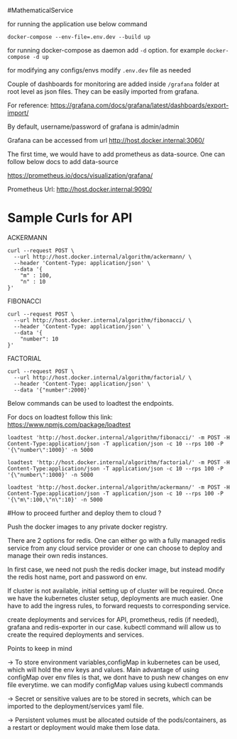 #MathematicalService

for running the application use below command

```docker-compose --env-file=.env.dev --build up```

for running docker-compose as daemon add ```-d``` option. for example ```docker-compose -d up```

for modifying any configs/envs modify ```.env.dev``` file as needed

Couple of dashboards for monitoring are added inside ```/grafana``` folder at root level as json files.
They can be easily imported from grafana. 

For reference: https://grafana.com/docs/grafana/latest/dashboards/export-import/

By default, username/password of grafana is admin/admin

Grafana can be accessed from url http://host.docker.internal:3060/

The first time, we would have to add prometheus as data-source.
One can follow below docs to add data-source

https://prometheus.io/docs/visualization/grafana/

Prometheus Url:
http://host.docker.internal:9090/

# Sample Curls for API

ACKERMANN
```
curl --request POST \
  --url http://host.docker.internal/algorithm/ackermann/ \
  --header 'Content-Type: application/json' \
  --data '{
	"m" : 100,
	"n" : 10
}'
```
FIBONACCI
```
curl --request POST \
  --url http://host.docker.internal/algorithm/fibonacci/ \
  --header 'Content-Type: application/json' \
  --data '{
	"number": 10
}'
```
FACTORIAL
```
curl --request POST \
  --url http://host.docker.internal/algorithm/factorial/ \
  --header 'Content-Type: application/json' \
  --data '{"number":2000}'
```

Below commands can be used to loadtest the endpoints.

For docs on loadtest follow this link: https://www.npmjs.com/package/loadtest
 ```
 loadtest 'http://host.docker.internal/algorithm/fibonacci/' -m POST -H Content-Type:application/json -T application/json -c 10 --rps 100 -P '{\"number\":1000}' -n 5000
 ```

 ```
 loadtest 'http://host.docker.internal/algorithm/factorial/' -m POST -H Content-Type:application/json -T application/json -c 10 --rps 100 -P '{\"number\":1000}' -n 5000
 ```

 ```
 loadtest 'http://host.docker.internal/algorithm/ackermann/' -m POST -H Content-Type:application/json -T application/json -c 10 --rps 100 -P '{\"m\":100,\"n\":10}' -n 5000
 ```
#How to proceed further and deploy them to cloud ?

Push the docker images to any private docker registry.

There are 2 options for redis. One can either go with a fully managed redis service from any cloud service provider or one can choose to deploy and manage their own redis instances.

In first case, we need not push the redis docker image, but instead modify the redis host name, port and password on env. 

If cluster is not available, initial setting up of cluster will be required.
Once we have the kubernetes cluster setup, deployments are much easier.
One have to add the ingress rules, to forward requests to corresponding service.

create deployments and services for API, prometheus, redis (if needed), grafana and redis-exporter in our case.
kubectl command will allow us to create the required deployments and services.

Points to keep in mind

-> To store environment variables,configMap in kubernetes can be used, which will hold the env keys and values. Main advantage of using configMap over env files is that, we dont have to push new changes on env file everytime. we can modify configMap values using kubectl commands

-> Secret or sensitive values are to be stored in secrets, which can be imported to the deployment/services yaml file.

-> Persistent volumes must be allocated outside of the pods/containers, as a restart or deployment would make them lose data.

